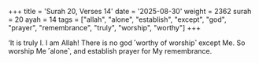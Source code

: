 +++
title = 'Surah 20, Verses 14'
date = '2025-08-30'
weight = 2362
surah = 20
ayah = 14
tags = ["allah", "alone", "establish", "except", "god", "prayer", "remembrance", "truly", "worship", "worthy"]
+++

‘It is truly I. I am Allah! There is no god ˹worthy of worship˺ except Me. So worship Me ˹alone˺, and establish prayer for My remembrance.